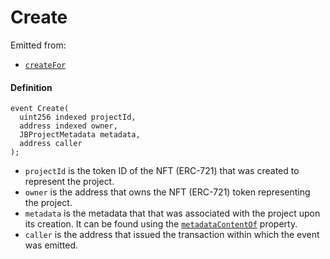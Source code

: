 # Create

Emitted from:

* [`createFor`](/docs/dev/v3/api/contracts/jbprojects/write/createfor.md)

#### Definition

```
event Create(
  uint256 indexed projectId,
  address indexed owner,
  JBProjectMetadata metadata,
  address caller
);
```

* `projectId` is the token ID of the NFT (ERC-721) that was created to represent the project.
* `owner` is the address that owns the NFT (ERC-721) token representing the project.
* `metadata` is the metadata that that was associated with the project upon its creation. It can be found using the [`metadataContentOf`](/docs/dev/v3/api/contracts/jbprojects/properties/metadatacontentof.md) property.
* `caller` is the address that issued the transaction within which the event was emitted.
